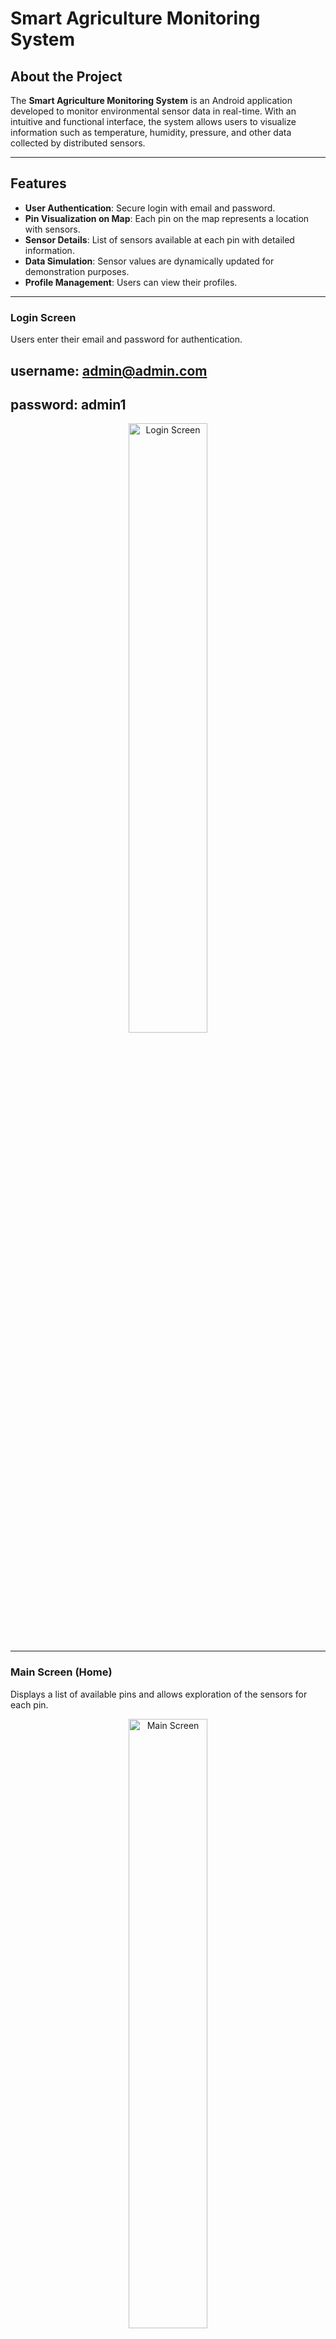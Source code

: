 # Smart Agriculture Monitoring System

## About the Project

The **Smart Agriculture Monitoring System** is an Android application developed to monitor environmental sensor data in real-time. With an intuitive and functional interface, the system allows users to visualize information such as temperature, humidity, pressure, and other data collected by distributed sensors.

---

## Features

- **User Authentication**: Secure login with email and password.
- **Pin Visualization on Map**: Each pin on the map represents a location with sensors.
- **Sensor Details**: List of sensors available at each pin with detailed information.
- **Data Simulation**: Sensor values are dynamically updated for demonstration purposes.
- **Profile Management**: Users can view their profiles.

---


### Login Screen
Users enter their email and password for authentication.

**username:** admin@admin.com
---
**password:** admin1
---

<p align="center">
  <img src="screenshots/imagem1.png" alt="Login Screen" width="50%">
</p>

---

### Main Screen (Home)
Displays a list of available pins and allows exploration of the sensors for each pin.

<p align="center">
  <img src="screenshots/imagem2.png" alt="Main Screen" width="50%">
</p>

---

### Map Tab
The **Map Tab** provides a dynamic and interactive map interface to visualize sensor locations.

#### Features:
1. **Pin Display**:
   - Displays pins representing monitored locations fetched from **Firestore**.
   - Each pin corresponds to a unique location with a name (e.g., "House1", "House2").

2. **Sensor Details**:
   - Clicking on a pin opens a bottom sheet dialog displaying:
     - Sensor type (e.g., temperature, humidity).
     - Latest reading value and unit.

3. **Use of ViewModel**:
   - A **ViewModel** is employed to manage and fetch sensor data asynchronously. It ensures separation of concerns and retains data during configuration changes.
   
#### Screenshots:

<p align="center">
  <img src="screenshots/imagem3.png" alt="Map Overview with Pins" width="50%">
</p>

<p align="center">
  <img src="screenshots/imagem4.png" alt="Sensor Details Bottom Sheet" width="50%">
</p>

---

### Profile Screen
Users can view personal information, such as their date of birth and favorite color.

<p align="center">
  <img src="screenshots/imagem5.png" alt="Profile Screen" width="50%">
</p>

---

## Database Structure

The application uses **Firebase Firestore** for data storage.

### Collection user_info
Stores user information:
```json
{ 
    "YwfXhFfGa7gzjMWBZtC2sGGPM9n2": { 
        "color": "green", 
        "dob": "2003-08-15T00:00:00Z" 
    }, 
    "3wtizcG0rBhg6khNODpAJ7zPIW2": { 
        "color": "blue", 
        "dob": "2000-05-22T00:00:00Z" 
    }
}
```

### Collection `pins`
Stores pins and sensor information:
```json
{
  "pins": {
    "2PckZeLnuHYyElh3pxob": {
      "latitude": 40.642704117473436,
      "longitude": -8.651454448699951,
      "pinName": "House2",
      "sensors": [
        {
          "description": "Sensor temperatura Xiaomi",
          "typeSensor": "temperature",
          "unit": "°C",
          "value": [22.5, 23.0, 24.1],
          "timestamp": [1672531200000, 1672534800000, 1672538400000]
        },
        {
          "description": "Sensor de Humidade",
          "typeSensor": "humidity",
          "unit": "%",
          "value": [45.0, 47.5, 50.2],
          "timestamp": [1672531200000, 1672534800000, 1672538400000]
        }
      ]
    },
  }
```

---

## Technologies Used

- **Android SDK**
- **Firebase Firestore** for data storage.
- **Firebase Authentication** for user authentication.
- **OSMDroid** for map rendering.

---

## Project Structure

- **`MainActivity`**: Manages user login.
- **`HelloWorldActivity`**: Controls the tabs (Home, Map, Profile).
- **`HomeFragment`**: Lists pins and sensors.
- **`MapFragment`**: Displays the map with pins and details.
- **`ProfileFragment`**: Shows user profile information.
- **`MapViewModel`**: Manages database operations.

---

## Future Improvements

- Add support for notifications when a sensor reaches critical values.
- Implement integration with external APIs for weather forecasts.
- Enhance the interface with a more modern design.

---

## Authors

This project was developed by the following contributors for the **Mobile Computing** course unit:

- [Sebastian Duque González](https://github.com/ElSebasdg)  
- [Daniel Nascimento Pedrinho](https://github.com/Pedrinho-Dev01)

---

